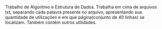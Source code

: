 Trabalho de Algoritmo e Estrutura de Dados.
Trabalha em cima de arquivos txt, separando cada palavra presente no arquivo, apresentando sua quantidade de utilizações e em que página(conjunto de 40 linhas) se localizam. Também contém outros utilidades.
